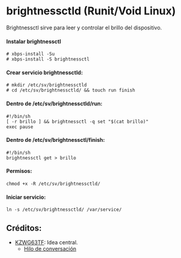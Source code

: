# brightnessctld (Runit/Void Linux)
Brightnessctl sirve para leer y controlar el brillo del dispositivo.

#### Instalar brightnessctl
```
# xbps-install -Su
# xbps-install -S brightnessctl
```
#### Crear servicio brightnessctld:
```
# mkdir /etc/sv/brightnessctld
# cd /etc/sv/brightnessctld/ && touch run finish
```
#### Dentro de /etc/sv/brightnessctld/run:
```
#!/bin/sh
[ -r brillo ] && brightnessctl -q set "$(cat brillo)"
exec pause
```
#### Dentro de /etc/sv/brightnessctl/finish:
```
#!/bin/sh
brightnessctl get > brillo
```
#### Permisos:
```
chmod +x -R /etc/sv/brightnessctld/
```
#### Iniciar servicio:
```
ln -s /etc/sv/brightnessctld/ /var/service/
```
## Créditos:
- [KZWG63TF](https://www.reddit.com/user/KZWG63TF/): Idea central.
  - [Hilo de conversación](https://www.reddit.com/r/voidlinux/comments/hl29e1/how_to_reduce_brightness_on_boot/)

